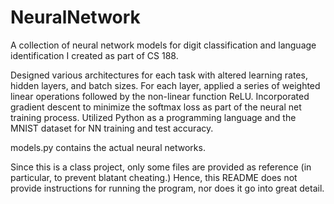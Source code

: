 # NeuralNetwork

A collection of neural network models for digit classification and language identification I created as part of CS 188.

Designed various architectures for each task with altered learning rates, hidden layers, and batch sizes.
For each layer, applied a series of weighted linear operations followed by the non-linear function ReLU.
Incorporated gradient descent to minimize the softmax loss as part of the neural net training process. 
Utilized Python as a programming language and the MNIST dataset for NN training and test accuracy.

models.py contains the actual neural networks.

Since this is a class project, only some files are provided as reference (in particular, to prevent blatant cheating.) Hence, this README does not provide instructions for running the program, nor does it go into great detail.
